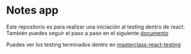 # Notes app
Este repositorio es para realizar una iniciación al testing dentro de react.
También puedes seguir el paso a paso en el siguiente [documento](https://docs.google.com/document/d/1x4OKatoKF6GI4gp1rvd7wxFO1hr3jeYL6aGRQV_o3DI/edit?usp=sharing)

Puedes ver los testing terminados dentro en [masterclass-react-testing](https://github.com/rcellas/masterclass-react-testing)
